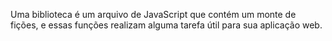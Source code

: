 Uma biblioteca é um arquivo de JavaScript que contém um monte de fições, e essas funções realizam alguma tarefa útil para sua aplicação web.